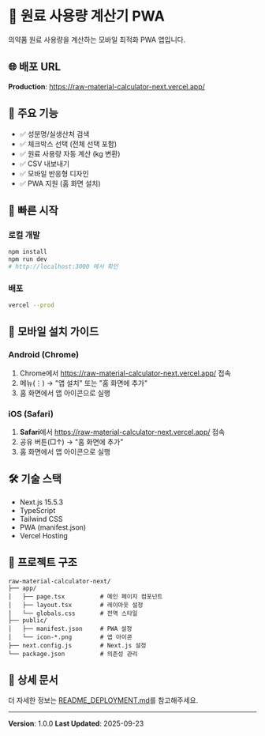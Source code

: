# 💊 원료 사용량 계산기 PWA

의약품 원료 사용량을 계산하는 모바일 최적화 PWA 앱입니다.

## 🌐 배포 URL

**Production**: https://raw-material-calculator-next.vercel.app/

## 📱 주요 기능

- ✅ 성분명/실생산처 검색
- ✅ 체크박스 선택 (전체 선택 포함)
- ✅ 원료 사용량 자동 계산 (kg 변환)
- ✅ CSV 내보내기
- ✅ 모바일 반응형 디자인
- ✅ PWA 지원 (홈 화면 설치)

## 🚀 빠른 시작

### 로컬 개발
```bash
npm install
npm run dev
# http://localhost:3000 에서 확인
```

### 배포
```bash
vercel --prod
```

## 📲 모바일 설치 가이드

### Android (Chrome)
1. Chrome에서 https://raw-material-calculator-next.vercel.app/ 접속
2. 메뉴(⋮) → "앱 설치" 또는 "홈 화면에 추가"
3. 홈 화면에서 앱 아이콘으로 실행

### iOS (Safari)
1. **Safari**에서 https://raw-material-calculator-next.vercel.app/ 접속
2. 공유 버튼(□↑) → "홈 화면에 추가"
3. 홈 화면에서 앱 아이콘으로 실행

## 🛠️ 기술 스택

- Next.js 15.5.3
- TypeScript
- Tailwind CSS
- PWA (manifest.json)
- Vercel Hosting

## 📁 프로젝트 구조

```
raw-material-calculator-next/
├── app/
│   ├── page.tsx          # 메인 페이지 컴포넌트
│   ├── layout.tsx        # 레이아웃 설정
│   └── globals.css       # 전역 스타일
├── public/
│   ├── manifest.json     # PWA 설정
│   └── icon-*.png        # 앱 아이콘
├── next.config.js        # Next.js 설정
└── package.json          # 의존성 관리
```

## 📝 상세 문서

더 자세한 정보는 [README_DEPLOYMENT.md](./README_DEPLOYMENT.md)를 참고해주세요.

---
**Version**: 1.0.0
**Last Updated**: 2025-09-23